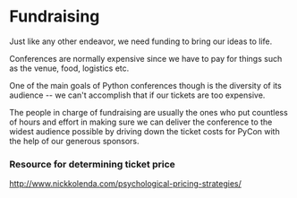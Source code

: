 # Fundraising

Just like any other endeavor, we need funding to bring our ideas to life.

Conferences are normally expensive since we have to pay for things such as the venue, food, logistics etc. 

One of the main goals of Python conferences though is the diversity of its audience -- we can't accomplish that if our tickets are too expensive.

The people in charge of fundraising are usually the ones who put countless of hours and effort in making sure we can deliver the conference to the widest audience possible by driving down the ticket costs for PyCon with the help of our generous sponsors.


### Resource for determining ticket price

http://www.nickkolenda.com/psychological-pricing-strategies/